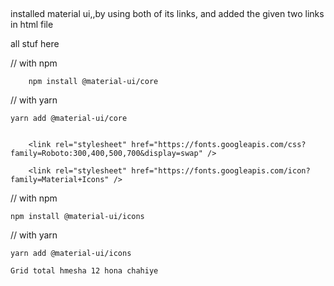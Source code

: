##
installed material ui,,by using both of its links, and added the given two links in html file

all stuf here

// with npm

        npm install @material-ui/core

// with yarn

    yarn add @material-ui/core


        <link rel="stylesheet" href="https://fonts.googleapis.com/css?family=Roboto:300,400,500,700&display=swap" />

        <link rel="stylesheet" href="https://fonts.googleapis.com/icon?family=Material+Icons" />



// with npm

    npm install @material-ui/icons

// with yarn

    yarn add @material-ui/icons


`Grid total hmesha 12 hona chahiye`